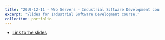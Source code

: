 ```yaml
---
title: "2019-12-11 - Web Servers - Industrial Software Development course"
excerpt: "Slides for Industrial Software Development course."
collection: portfolio
---
```


* [Link to the slides](http://maurapintor.github.io/files/web-servers.pdf)